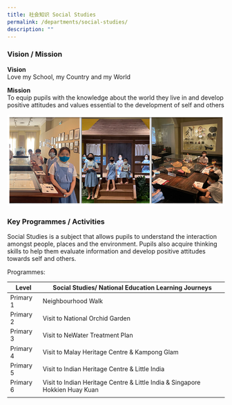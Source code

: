 ```yaml
---
title: 社会知识 Social Studies
permalink: /departments/social-studies/
description: ""
---
```


### Vision / Mission

**Vision** <br>
Love my School, my Country and my World

**Mission** <br>
To equip pupils with the knowledge about the world they live in and develop positive attitudes and values essential to the development of self and others

![](/images/Banner_SS_2021_2.jpg)

### Key Programmes / Activities

Social Studies is a subject that allows pupils to understand the interaction amongst people, places and the environment. Pupils also acquire thinking skills to help them evaluate information and develop positive attitudes towards self and others. 

Programmes:

| Level | Social Studies/ National Education Learning Journeys |
|---|---|
| Primary 1 | Neighbourhood Walk |
| Primary 2 | Visit to National Orchid Garden |
| Primary 3 | Visit to NeWater Treatment Plan |
| Primary 4 | Visit to Malay Heritage Centre & Kampong Glam |
| Primary 5 | Visit to Indian Heritage Centre & Little India |
| Primary 6 | Visit to Indian Heritage Centre & Little India & Singapore Hokkien Huay Kuan |
| | | 